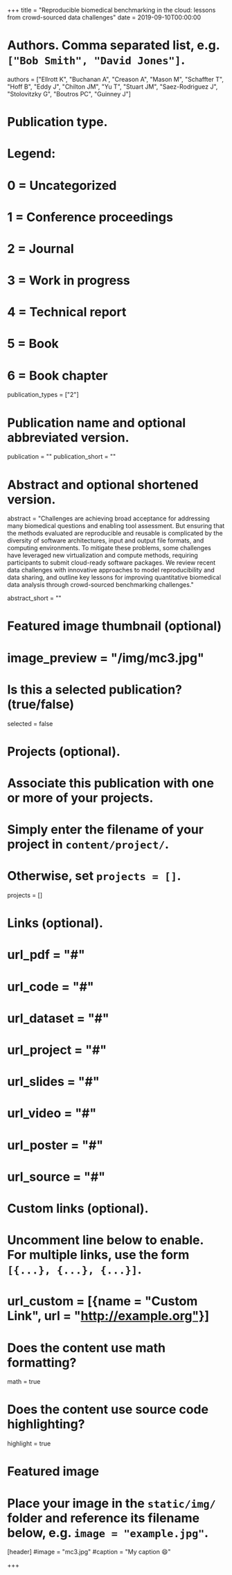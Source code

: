 
+++
title = "Reproducible biomedical benchmarking in the cloud: lessons from crowd-sourced data challenges"
date = 2019-09-10T00:00:00

# Authors. Comma separated list, e.g. `["Bob Smith", "David Jones"]`.
authors = ["Ellrott K", "Buchanan A", "Creason A", "Mason M", "Schaffter T", "Hoff B", "Eddy J", "Chilton JM", "Yu T", "Stuart JM", "Saez-Rodriguez J", "Stolovitzky G", "Boutros PC", "Guinney J"]

# Publication type.
# Legend:
# 0 = Uncategorized
# 1 = Conference proceedings
# 2 = Journal
# 3 = Work in progress
# 4 = Technical report
# 5 = Book
# 6 = Book chapter
publication_types = ["2"]

# Publication name and optional abbreviated version.
publication = ""
publication_short = ""

# Abstract and optional shortened version.
abstract = "Challenges are achieving broad acceptance for addressing many biomedical questions and enabling tool assessment. But ensuring that the methods evaluated are reproducible and reusable is complicated by the diversity of software architectures, input and output file formats, and computing environments. To mitigate these problems, some challenges have leveraged new virtualization and compute methods, requiring participants to submit cloud-ready software packages. We review recent data challenges with innovative approaches to model reproducibility and data sharing, and outline key lessons for improving quantitative biomedical data analysis through crowd-sourced benchmarking challenges."

abstract_short = ""
# Featured image thumbnail (optional)
# image_preview = "/img/mc3.jpg"

# Is this a selected publication? (true/false)
selected = false

# Projects (optional).
#   Associate this publication with one or more of your projects.
#   Simply enter the filename of your project in `content/project/`.
#   Otherwise, set `projects = []`.
projects = []

# Links (optional).
# url_pdf = "#"
# url_code = "#"
# url_dataset = "#"
# url_project = "#"
# url_slides = "#"
# url_video = "#"
# url_poster = "#"
# url_source = "#"

# Custom links (optional).
#   Uncomment line below to enable. For multiple links, use the form `[{...}, {...}, {...}]`.
# url_custom = [{name = "Custom Link", url = "http://example.org"}]

# Does the content use math formatting?
math = true

# Does the content use source code highlighting?
highlight = true

# Featured image
# Place your image in the `static/img/` folder and reference its filename below, e.g. `image = "example.jpg"`.
[header]
#image = "mc3.jpg"
#caption = "My caption :smile:"

+++
